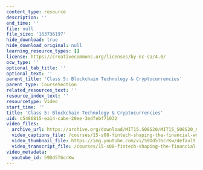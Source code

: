 ```yaml
---
content_type: resource
description: ''
end_time: ''
file: null
file_size: '163736197'
hide_download: true
hide_download_original: null
learning_resource_types: []
license: https://creativecommons.org/licenses/by-nc-sa/4.0/
ocw_type: ''
optional_tab_title: ''
optional_text: ''
parent_title: 'Class 5: Blockchain Technology & Cryptocurrencies'
parent_type: CourseSection
related_resources_text: ''
resource_index_text: ''
resourcetype: Video
start_time: ''
title: 'Class 5: Blockchain Technology & Cryptocurrencies'
uid: c5486815-ea14-cabe-20ee-3edfebf71032
video_files:
  archive_url: https://archive.org/download/MIT15.S08S20/MIT15_S08S20_Class05_300k.mp4
  video_captions_file: /courses/15-s08-fintech-shaping-the-financial-world-spring-2020/fbc428f65f2f5fcb82c428605e2e4045_59Dd5T6crKw.vtt
  video_thumbnail_file: https://img.youtube.com/vi/59Dd5T6crKw/default.jpg
  video_transcript_file: /courses/15-s08-fintech-shaping-the-financial-world-spring-2020/fc9e44f210120f4c131c5c348b1dc8ea_59Dd5T6crKw.pdf
video_metadata:
  youtube_id: 59Dd5T6crKw
---
```

